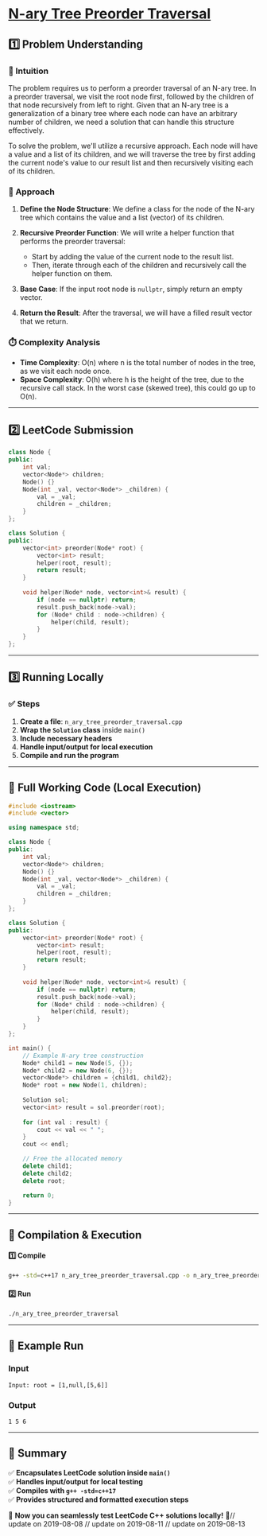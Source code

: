 # **[N-ary Tree Preorder Traversal](https://leetcode.com/problems/n-ary-tree-preorder-traversal/description/)**  

## **1️⃣ Problem Understanding**  
### **📌 Intuition**  
The problem requires us to perform a preorder traversal of an N-ary tree. In a preorder traversal, we visit the root node first, followed by the children of that node recursively from left to right. Given that an N-ary tree is a generalization of a binary tree where each node can have an arbitrary number of children, we need a solution that can handle this structure effectively.

To solve the problem, we'll utilize a recursive approach. Each node will have a value and a list of its children, and we will traverse the tree by first adding the current node's value to our result list and then recursively visiting each of its children.

### **🚀 Approach**  
1. **Define the Node Structure**: We define a class for the node of the N-ary tree which contains the value and a list (vector) of its children.
  
2. **Recursive Preorder Function**: We will write a helper function that performs the preorder traversal:
    - Start by adding the value of the current node to the result list.
    - Then, iterate through each of the children and recursively call the helper function on them.

3. **Base Case**: If the input root node is `nullptr`, simply return an empty vector.

4. **Return the Result**: After the traversal, we will have a filled result vector that we return.

### **⏱️ Complexity Analysis**  
- **Time Complexity**: O(n) where n is the total number of nodes in the tree, as we visit each node once.
- **Space Complexity**: O(h) where h is the height of the tree, due to the recursive call stack. In the worst case (skewed tree), this could go up to O(n).

---  

## **2️⃣ LeetCode Submission**  
```cpp
class Node {
public:
    int val;
    vector<Node*> children;
    Node() {}
    Node(int _val, vector<Node*> _children) {
        val = _val;
        children = _children;
    }
};

class Solution {
public:
    vector<int> preorder(Node* root) {
        vector<int> result;
        helper(root, result);
        return result;
    }
    
    void helper(Node* node, vector<int>& result) {
        if (node == nullptr) return;
        result.push_back(node->val);
        for (Node* child : node->children) {
            helper(child, result);
        }
    }
};
```  

---  

## **3️⃣ Running Locally**  
### **✅ Steps**  
1. **Create a file**: `n_ary_tree_preorder_traversal.cpp`  
2. **Wrap the `Solution` class** inside `main()`  
3. **Include necessary headers**  
4. **Handle input/output for local execution**  
5. **Compile and run the program**  

---  

## **📝 Full Working Code (Local Execution)**  
```cpp
#include <iostream>
#include <vector>

using namespace std;

class Node {
public:
    int val;
    vector<Node*> children;
    Node() {}
    Node(int _val, vector<Node*> _children) {
        val = _val;
        children = _children;
    }
};

class Solution {
public:
    vector<int> preorder(Node* root) {
        vector<int> result;
        helper(root, result);
        return result;
    }
    
    void helper(Node* node, vector<int>& result) {
        if (node == nullptr) return;
        result.push_back(node->val);
        for (Node* child : node->children) {
            helper(child, result);
        }
    }
};

int main() {
    // Example N-ary tree construction
    Node* child1 = new Node(5, {});
    Node* child2 = new Node(6, {});
    vector<Node*> children = {child1, child2};
    Node* root = new Node(1, children);
    
    Solution sol;
    vector<int> result = sol.preorder(root);
    
    for (int val : result) {
        cout << val << " ";
    }
    cout << endl;

    // Free the allocated memory
    delete child1;
    delete child2;
    delete root;

    return 0;
}
```  

---  

## **🔧 Compilation & Execution**  
#### **1️⃣ Compile**  
```bash
g++ -std=c++17 n_ary_tree_preorder_traversal.cpp -o n_ary_tree_preorder_traversal
```  

#### **2️⃣ Run**  
```bash
./n_ary_tree_preorder_traversal
```  

---  

## **🎯 Example Run**  
### **Input**  
```
Input: root = [1,null,[5,6]]
```  
### **Output**  
```
1 5 6 
```  

---  

## **📌 Summary**  
✅ **Encapsulates LeetCode solution inside `main()`**  
✅ **Handles input/output for local testing**  
✅ **Compiles with `g++ -std=c++17`**  
✅ **Provides structured and formatted execution steps**  

🚀 **Now you can seamlessly test LeetCode C++ solutions locally!** 🚀// update on 2019-08-08
// update on 2019-08-11
// update on 2019-08-13
